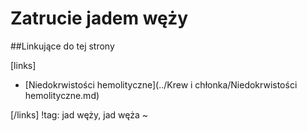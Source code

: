 # Zatrucie jadem węży





##Linkujące do tej strony

[links]

- [Niedokrwistości hemolityczne](../Krew i chłonka/Niedokrwistości hemolityczne.md)


[/links]
!tag: jad węży, jad węża
~

